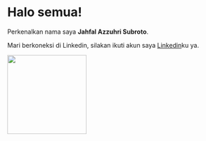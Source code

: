 # Halo semua! 

Perkenalkan nama saya **Jahfal Azzuhri Subroto**.<br>

Mari berkoneksi di Linkedin, silakan ikuti akun saya [Linkedin](https://www.linkedin.com/in/jahfal-azzuhri-subroto-b22255217)ku ya.

<p align="left">
<a href="https://github.com/jahfal1987">
  <img height="180em" src="https://github-readme-stats-eight-theta.vercel.app/api?username=penuliscode&show_icons=true&theme=algolia&include_all_commits=true&count_private=true"/>
</a>
</p>
